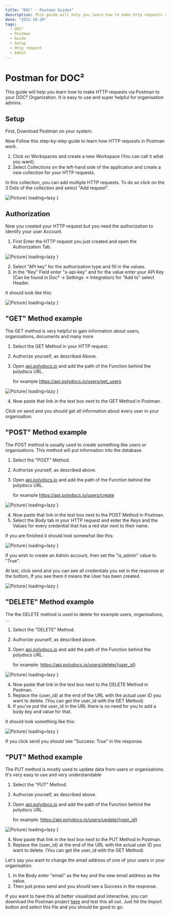 ```yaml
---
title: "DOC² - Postman Guides"
description: This guide will help you learn how to make http requests via Postman to your DOC² Organization.
date: "2022-10-20"
tags:
  - DOC²
  - Postman
  - Guide
  - Setup
  - Http request
  - Admin
---
```



# Postman for DOC²


This guide will help you learn how to make HTTP requests via Postman to your DOC² Organization. It is easy to use and super helpful for organisation admins. 


## **Setup**


First, Download Postman on your system.

Now Follow this step-by-step guide to learn how HTTP requests in Postman work.

1.  Click on Workspaces and create a new Workspace (You can call it what you want).
2.  Select Collections on the left-hand side of the application and create a new collection for your HTTP requests.

In this collection, you can add multiple HTTP requests. To do so click on the 3 Dots of the collection and select "Add request".

![Picture](/_images/doc2/admin_guides_add_request.png){ loading=lazy }


## **Authorization**


Now you created your HTTP request but you need the authorization to identify your user Account.

1.  First Enter the HTTP request you just created and open the Authorization Tab.

![Picture](/_images/doc2/admin_guides_authorize.png){ loading=lazy }

2.  Select "API key" for the authorization type and fill in the values.
3.  In the "Key" Field enter "x-api-key" and for the value enter your API Key (Can be found in Doc² -> Settings -> Integration)  for "Add to" select Header.

It should look like this:

![Picture](/_images/doc2/admin_guides_authorize_finish.png){ loading=lazy }


## **"GET" Method example**

The GET method is very helpful to gain information about users, organisations, documents and many more

1.  Select the GET Method in your HTTP request.
2.  Authorize yourself, as described Above.
3.  Open <a href="https://api.polydocs.io">api.polydocs.io</a> and add the path of the Function behind the polydocs URL.
    
    for example https://api.polydocs.io/users/get_users

![Picture](/_images/doc2/admin_guide_get_api.png){ loading=lazy }

4.  Now paste that link in the text box next to the GET Method in Postman.

Click on send and you should get all information about every user in your organisation.


## **"POST" Method example**

The POST method is usually used to create something like users or organisations. This method will put information into the database.

1.  Select the "POST" Method.
2.  Authorize yourself, as described above.
3.  Open <a href="https://api.polydocs.io">api.polydocs.io</a> and add the path of the Function behind the polydocs URL.
    
    for example https://api.polydocs.io/users/create

![Picture](/_images/doc2/admin_guides_post_api.png){ loading=lazy }

4.  Now paste that link in the text box next to the POST Method in Postman.
5.  Select the Body tab in your HTTP request and enter the Keys and the Values for every credential that has a red star next to their name.

If you are finished it should look somewhat like this:

![Picture](/_images/doc2/admin_guide_post_body.png){ loading=lazy }

If you wish to create an Admin account, then set the "is_admin" value to "True".

At last, click send and you can see all credentials you set in the response at the bottom, If you see them it means the User has been created.

![Picture](/_images/doc2/admin_guides_post_response.png){ loading=lazy }


## **"DELETE" Method example**

The the DELETE method is used to delete for example users, organisations, ...

1.  Select the "DELETE" Method.
2.  Authorize yourself, as described above.
3.  Open <a href="https://api.polydocs.io">api.polydocs.io</a> and add the path of the Function behind the polydocs URL.
    
    for example: https://api.polydocs.io/users/delete/{user_id}

![Picture](/_images/doc2/admin_guides_delete_api.png){ loading=lazy }

4.  Now paste that link in the text box next to the DELETE Method in Postman.
5.  Replace the {user_id} at the end of the URL with the actual user ID you want to delete. (You can get the user_id with the GET Method)
6.  If you've put the user_id in the URL there is no need for you to add a body key and value for that.

It should look something like this:

![Picture](/_images/doc2/admin_guides_delete_body.png){ loading=lazy }


If you click send you should see "Success: True" in the response.


## **"PUT" Method example**

The PUT method is mostly used to update data from users or organisations. It's very easy to use and very understandable

1.  Select the "PUT" Method.
2.  Authorize yourself, as described above.
3.  Open <a href="https://api.polydocs.io">api.polydocs.io</a> and add the path of the Function behind the polydocs URL.
    
    for example: https://api.polydocs.io/users/update/{user_id}

![Picture](/_images/doc2/admin_guides_put_api.png){ loading=lazy }

4.  Now paste that link in the text box next to the PUT Method in Postman.
5.  Replace the {user_id} at the end of the URL with the actual user ID you want to delete. (You can get the user_id with the GET Method)

Let's say you want to change the email address of one of your users in your organisation.

1.  In the Body enter "email" as the key and the new email address as the value.
2.  Then just press send and you should see a Success in the response.


If you want to have this all better visualized and interactive, you can download the Postman project <a href="/example/downloadables/doc2app.postman_collection.json" download>here</a> and test this all out. 
Just hit the Import button and select this file and you should be good to go.